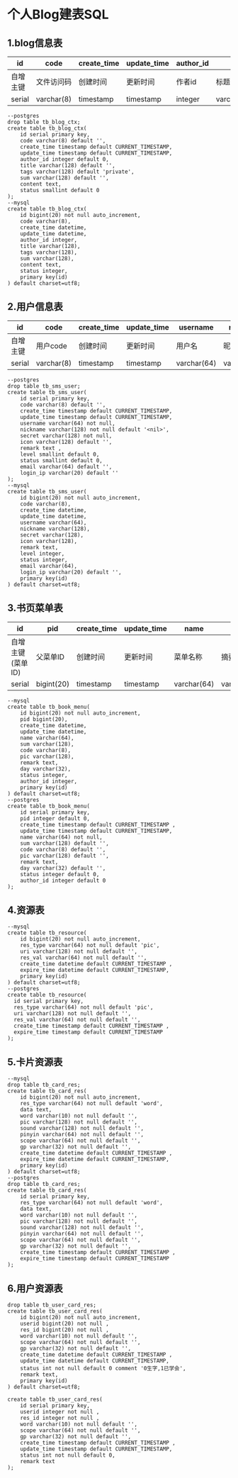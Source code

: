 #  个人Blog建表SQL
##  1.blog信息表

id | code | create_time | update_time | author_id | title | tags | sum | content | status 
---|---|---|---|---|---|---|---|---|---
自增主键 | 文件访问码 |创建时间|更新时间|作者id|标题|标签|摘要|md内容|状态
serial | varchar(8) | timestamp | timestamp | integer|varchar(128)|varchar(128)|varchar(128)|text|smallint

```
--postgres
drop table tb_blog_ctx;
create table tb_blog_ctx(
    id serial primary key,
    code varchar(8) default '',
    create_time timestamp default CURRENT_TIMESTAMP,
    update_time timestamp default CURRENT_TIMESTAMP,
    author_id integer default 0,
    title varchar(128) default '',
    tags varchar(128) default 'private',
    sum varchar(128) default '',
    content text,
    status smallint default 0
);
--mysql
create table tb_blog_ctx(
    id bigint(20) not null auto_increment,
    code varchar(8),
    create_time datetime,
    update_time datetime,
    author_id integer,
    title varchar(128),
    tags varchar(128),
    sum varchar(128),
    content text,
    status integer,
    primary key(id)
) default charset=utf8;
```

## 2.用户信息表

id | code | create_time | update_time | username | nickname | secret | icon | remark | level | status 
---|---|---|---|---|---|---|---|---|---|--
自增主键 | 用户code |创建时间|更新时间|用户名|昵称|密钥|头像|备注状态|用户级别|状态
serial | varchar(8) | timestamp | timestamp | varchar(64)|varchar(128)|varchar(128)|varchar(128)|text|smallint|smallint

```
--postgres
drop table tb_sms_user;
create table tb_sms_user(
    id serial primary key,
    code varchar(8) default '',
    create_time timestamp default CURRENT_TIMESTAMP,
    update_time timestamp default CURRENT_TIMESTAMP,
    username varchar(64) not null,
    nickname varchar(128) not null default '<nil>',
    secret varchar(128) not null,
    icon varchar(128) default '',
    remark text ,
    level smallint default 0,
    status smallint default 0,
    email varchar(64) default '',
    login_ip varchar(20) default ''
);
--mysql
create table tb_sms_user(
    id bigint(20) not null auto_increment,
    code varchar(8),
    create_time datetime,
    update_time datetime,
    username varchar(64),
    nickname varchar(128),
    secret varchar(128),
    icon varchar(128),
    remark text,
    level integer,
    status integer,
    email varchar(64),
    login_ip varchar(20) default '',
    primary key(id)
) default charset=utf8;
```

## 3.书页菜单表
id | pid | create_time | update_time | name | sum | code | pic | remark | day | status 
---|---|---|---|---|---|---|---|---|---|--
自增主键(菜单ID) | 父菜单ID |创建时间|更新时间|菜单名称|摘要|访问码|刊页图片|备注状态|发布日期|状态
serial | bigint(20) | timestamp | timestamp | varchar(64)|varchar(128)|varchar(8)|varchar(128)|text|varchar(32)|smallint

```
--mysql
create table tb_book_menu(
    id bigint(20) not null auto_increment,
    pid bigint(20),
    create_time datetime,
    update_time datetime,
    name varchar(64),
    sum varchar(128),
    code varchar(8),
    pic varchar(128),
    remark text,
    day varchar(32),
    status integer,
    author_id integer,
    primary key(id)
) default charset=utf8;
--postgres
create table tb_book_menu(
    id serial primary key,
    pid integer default 0,
    create_time timestamp default CURRENT_TIMESTAMP ,
    update_time timestamp default CURRENT_TIMESTAMP,
    name varchar(64) not null,
    sum varchar(128) default '',
    code varchar(8) default '',
    pic varchar(128) default '',
    remark text,
    day varchar(32) default '',
    status integer default 0,
    author_id integer default 0
);
```

## 4.资源表

```
--mysql
create table tb_resource(
    id bigint(20) not null auto_increment,
    res_type varchar(64) not null default 'pic',
    uri varchar(128) not null default '',
    res_val varchar(64) not null default '',
    create_time datetime default CURRENT_TIMESTAMP ,
    expire_time datetime default CURRENT_TIMESTAMP,
    primary key(id)
) default charset=utf8;
--postgres
create table tb_resource(
  id serial primary key,
  res_type varchar(64) not null default 'pic',
  uri varchar(128) not null default '',
  res_val varchar(64) not null default '',
  create_time timestamp default CURRENT_TIMESTAMP ,
  expire_time timestamp default CURRENT_TIMESTAMP
);
```

## 5.卡片资源表
```
--mysql
drop table tb_card_res;
create table tb_card_res(
    id bigint(20) not null auto_increment,
    res_type varchar(64) not null default 'word',
    data text,
    word varchar(10) not null default '',
    pic varchar(128) not null default '',
    sound varchar(128) not null default '',
    pinyin varchar(64) not null default '',
    scope varchar(64) not null default '',
    gp varchar(32) not null default '',
    create_time datetime default CURRENT_TIMESTAMP ,
    expire_time datetime default CURRENT_TIMESTAMP,
    primary key(id)
) default charset=utf8;
--postgres
drop table tb_card_res;
create table tb_card_res(
    id serial primary key,
    res_type varchar(64) not null default 'word',
    data text,
    word varchar(10) not null default '',
    pic varchar(128) not null default '',
    sound varchar(128) not null default '',
    pinyin varchar(64) not null default '',
    scope varchar(64) not null default '',
    gp varchar(32) not null default '',
    create_time timestamp default CURRENT_TIMESTAMP ,
    expire_time timestamp default CURRENT_TIMESTAMP
);
```

## 6.用户资源表
```
drop table tb_user_card_res;
create table tb_user_card_res(
    id bigint(20) not null auto_increment,
    userid bigint(20) not null ,
    res_id bigint(20) not null ,
    word varchar(10) not null default '',
    scope varchar(64) not null default '',
    gp varchar(32) not null default '',
    create_time datetime default CURRENT_TIMESTAMP ,
    update_time datetime default CURRENT_TIMESTAMP,
    status int not null default 0 comment '0生字,1已学会',
    remark text,
    primary key(id)
) default charset=utf8;

create table tb_user_card_res(
    id serial primary key,
    userid integer not null ,
    res_id integer not null ,
    word varchar(10) not null default '',
    scope varchar(64) not null default '',
    gp varchar(32) not null default '',
    create_time timestamp default CURRENT_TIMESTAMP ,
    update_time timestamp default CURRENT_TIMESTAMP,
    status int not null default 0,
    remark text
);
```